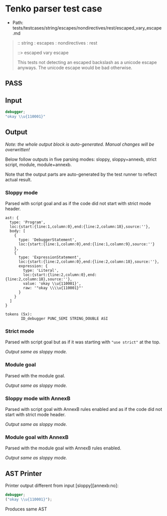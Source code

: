# Tenko parser test case

- Path: tests/testcases/string/escapes/nondirectives/rest/escaped_vary_escape.md

> :: string : escapes : nondirectives : rest
>
> ::> escaped vary escape
>
> This tests not detecting an escaped backslash as a unicode escape anyways. The unicode escape would be bad otherwise.

## PASS

## Input

`````js
debugger;
"okay \\u{110001}"
`````

## Output

_Note: the whole output block is auto-generated. Manual changes will be overwritten!_

Below follow outputs in five parsing modes: sloppy, sloppy+annexb, strict script, module, module+annexb.

Note that the output parts are auto-generated by the test runner to reflect actual result.

### Sloppy mode

Parsed with script goal and as if the code did not start with strict mode header.

`````
ast: {
  type: 'Program',
  loc:{start:{line:1,column:0},end:{line:2,column:18},source:''},
  body: [
    {
      type: 'DebuggerStatement',
      loc:{start:{line:1,column:0},end:{line:1,column:9},source:''}
    },
    {
      type: 'ExpressionStatement',
      loc:{start:{line:2,column:0},end:{line:2,column:18},source:''},
      expression: {
        type: 'Literal',
        loc:{start:{line:2,column:0},end:{line:2,column:18},source:''},
        value: 'okay \\u{110001}',
        raw: '"okay \\\\u{110001}"'
      }
    }
  ]
}

tokens (5x):
       ID_debugger PUNC_SEMI STRING_DOUBLE ASI
`````

### Strict mode

Parsed with script goal but as if it was starting with `"use strict"` at the top.

_Output same as sloppy mode._

### Module goal

Parsed with the module goal.

_Output same as sloppy mode._

### Sloppy mode with AnnexB

Parsed with script goal with AnnexB rules enabled and as if the code did not start with strict mode header.

_Output same as sloppy mode._

### Module goal with AnnexB

Parsed with the module goal with AnnexB rules enabled.

_Output same as sloppy mode._

## AST Printer

Printer output different from input [sloppy][annexb:no]:

````js
debugger;
("okay \\u{110001}");
````

Produces same AST
